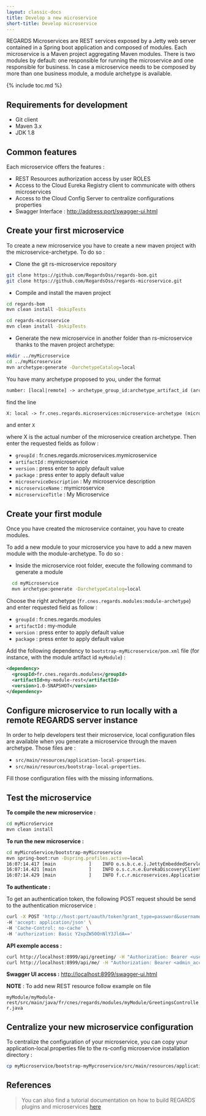 ```yaml
---
layout: classic-docs
title: Develop a new microservice
short-title: Develop microservice
---
```


REGARDS Microservices are REST services exposed by a Jetty web server contained in a Spring boot application and composed of modules. Each microservice is a Maven project aggregating Maven modules. There is two modules by default: one responsible for running the microservice and one responsible for business. In case a microservice needs to be composed by more than one business module, a module archetype is available.

{% include toc.md %}

## Requirements for development

- Git client
- Maven 3.x
- JDK 1.8

## Common features

Each microservice offers the features :

- REST Resources authorization access by user ROLES
- Access to the Cloud Eureka Registry client to communicate with others microservices
- Access to the Cloud Config Server to centralize configurations properties
- Swagger Interface : <http://address:port/swagger-ui.html>

## Create your first microservice

To create a new microservice you have to create a new maven project with the microservice-archetype. To do so :

- Clone the git rs-microservice repository  

```bash
git clone https://github.com/RegardsOss/regards-bom.git
git clone https://github.com/RegardsOss/regards-microservice.git
```

- Compile and install the maven project  

```bash
cd regards-bom
mvn clean install -DskipTests

cd regards-microservice
mvn clean install -DskipTests
```

- Generate the new microservice in another folder than rs-microservice thanks to the maven project archetype:

```bash
mkdir ../myMicroservice
cd ../myMicroservice
mvn archetype:generate -DarchetypeCatalog=local
```

You have many archetype proposed to you, under the format

```txt
number: [local|remote] -> archetype_group_id:archetype_artifact_id (archetype_description)
```

find the line

```txt
X: local -> fr.cnes.regards.microservices:microservice-archetype (microservice-archetype)
```

and enter `X`

where X is the actual number of the microservice creation archetype. Then enter the requested fields as follow :

- `groupId` : fr.cnes.regards.microservices.mymicroservice
- `artifactId` : mymicroservice
- `version` : press enter to apply default value
- `package` : press enter to apply default value
- `microserviceDescription` : My microservice description
- `microserviceName` : mymicroservice
- `microserviceTitle` : My Microservice

## Create your first module

Once you have created the microservice container, you have to create modules.

To add a new module to your microservice you have to add a new maven module with the module-archetype. To do so :

- Inside the microservice root folder, execute the following command to generate a module

```bash
  cd myMicroservice
  mvn archetype:generate -DarchetypeCatalog=local
```

Choose the right archetype (`fr.cnes.regards.modules:module-archetype`) and enter requested field as follow :

- `groupId` : fr.cnes.regards.modules
- `artifactId` : my-module
- `version` : press enter to apply default value
- `package` : press enter to apply default value

Add the following dependency to `bootstrap-myMicroservice/pom.xml` file (for instance, with the module artifact id `myModule`) :

```xml
<dependency>
  <groupId>fr.cnes.regards.modules</groupId>
  <artifactId>my-module-rest</artifactId>
  <version>1.0-SNAPSHOT</version>
</dependency>
```

## Configure microservice to run locally with a remote REGARDS server instance

In order to help developers test their microservice, local configuration files are available when you generate a microservice through the maven archetype. Those files are :

- `src/main/resources/application-local-properties`.
- `src/main/resources/bootstrap-local-properties`.

Fill those configuration files with the missing informations.

## Test the microservice

**To compile the new microservice :**

```bash
cd myMicroService
mvn clean install
```

**To run the new microservice :**

```bash
cd myMicroService/bootstrap-myMicroservice
mvn spring-boot:run -Dspring.profiles.active=local
16:07:14.417 [main            ]    INFO o.s.b.c.e.j.JettyEmbeddedServletContainer - Jetty started on port(s) 8999 (http/1.1)
16:07:14.421 [main            ]    INFO o.s.c.n.e.EurekaDiscoveryClientConfiguration - Updating port to 8999
16:07:14.429 [main            ]    INFO f.c.r.microservices.Application - Started Application in 16.691 seconds (JVM running for 23.349)

```

**To authenticate :**

To get an authentication token, the following POST request should be send to the authentication microservice :
```bash
curl -X POST 'http://host:port/oauth/token?grant_type=password&username=regards-admin@c-s.fr&password=root_admin&scope=project1' \
-H 'accept: application/json' \
-H 'Cache-Control: no-cache' \
-H 'authorization: Basic Y2xpZW50OnNlY3JldA=='
```

**API exemple access :**

```bash
curl http://localhost:8999/api/greeting/ -H "Authorization: Bearer <user_acces_token>"
curl http://localhost:8999/api/me/ -H "Authorization: Bearer <admin_acces_token>"
```

**Swagger UI access :** <http://localhost:8999/swagger-ui.html>

**NOTE** : To add new REST resource follow example on file

 `myModule/myModule-rest/src/main/java/fr/cnes/regards/modules/myModule/GreetingsController.java`

## Centralize your new microservice configuration

 To centralize the configuration of your microservice, you can copy your application-local.properties file to the rs-config microservice installation directory :  
 ```bash
 cp myMicroservice/bootstrap-myMycroservice/src/main/resources/application-local.properties rs-config/config/regards/myMicroservice.properties
 ```

## References 

> You can also find a tutorial documentation on how to build REGARDS plugins and microservices [here](/assets/docs/regards-backend-tutorial.odp)  
